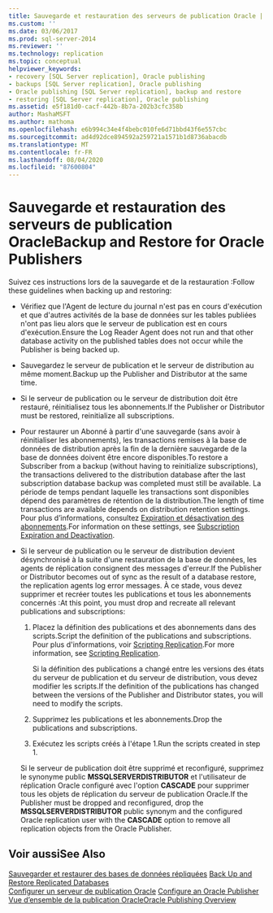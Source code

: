 ```yaml
---
title: Sauvegarde et restauration des serveurs de publication Oracle | Microsoft Docs
ms.custom: ''
ms.date: 03/06/2017
ms.prod: sql-server-2014
ms.reviewer: ''
ms.technology: replication
ms.topic: conceptual
helpviewer_keywords:
- recovery [SQL Server replication], Oracle publishing
- backups [SQL Server replication], Oracle publishing
- Oracle publishing [SQL Server replication], backup and restore
- restoring [SQL Server replication], Oracle publishing
ms.assetid: e5f181d0-cacf-442b-8b7a-202b3cfc358b
author: MashaMSFT
ms.author: mathoma
ms.openlocfilehash: e6b994c34e4f4bebc010fe6d71bbd43f6e557cbc
ms.sourcegitcommit: ad4d92dce894592a259721a1571b1d8736abacdb
ms.translationtype: MT
ms.contentlocale: fr-FR
ms.lasthandoff: 08/04/2020
ms.locfileid: "87600804"
---
```

# <a name="backup-and-restore-for-oracle-publishers"></a><span data-ttu-id="172a8-102">Sauvegarde et restauration des serveurs de publication Oracle</span><span class="sxs-lookup"><span data-stu-id="172a8-102">Backup and Restore for Oracle Publishers</span></span>
  <span data-ttu-id="172a8-103">Suivez ces instructions lors de la sauvegarde et de la restauration :</span><span class="sxs-lookup"><span data-stu-id="172a8-103">Follow these guidelines when backing up and restoring:</span></span>  
  
-   <span data-ttu-id="172a8-104">Vérifiez que l'Agent de lecture du journal n'est pas en cours d'exécution et que d'autres activités de la base de données sur les tables publiées n'ont pas lieu alors que le serveur de publication est en cours d'exécution.</span><span class="sxs-lookup"><span data-stu-id="172a8-104">Ensure the Log Reader Agent does not run and that other database activity on the published tables does not occur while the Publisher is being backed up.</span></span>  
  
-   <span data-ttu-id="172a8-105">Sauvegardez le serveur de publication et le serveur de distribution au même moment.</span><span class="sxs-lookup"><span data-stu-id="172a8-105">Backup up the Publisher and Distributor at the same time.</span></span>  
  
-   <span data-ttu-id="172a8-106">Si le serveur de publication ou le serveur de distribution doit être restauré, réinitialisez tous les abonnements.</span><span class="sxs-lookup"><span data-stu-id="172a8-106">If the Publisher or Distributor must be restored, reinitialize all subscriptions.</span></span>  
  
-   <span data-ttu-id="172a8-107">Pour restaurer un Abonné à partir d'une sauvegarde (sans avoir à réinitialiser les abonnements), les transactions remises à la base de données de distribution après la fin de la dernière sauvegarde de la base de données doivent être encore disponibles.</span><span class="sxs-lookup"><span data-stu-id="172a8-107">To restore a Subscriber from a backup (without having to reinitialize subscriptions), the transactions delivered to the distribution database after the last subscription database backup was completed must still be available.</span></span> <span data-ttu-id="172a8-108">La période de temps pendant laquelle les transactions sont disponibles dépend des paramètres de rétention de la distribution.</span><span class="sxs-lookup"><span data-stu-id="172a8-108">The length of time transactions are available depends on distribution retention settings.</span></span> <span data-ttu-id="172a8-109">Pour plus d’informations, consultez [Expiration et désactivation des abonnements](../subscription-expiration-and-deactivation.md).</span><span class="sxs-lookup"><span data-stu-id="172a8-109">For information on these settings, see [Subscription Expiration and Deactivation](../subscription-expiration-and-deactivation.md).</span></span>  
  
-   <span data-ttu-id="172a8-110">Si le serveur de publication ou le serveur de distribution devient désynchronisé à la suite d'une restauration de la base de données, les agents de réplication consignent des messages d'erreur.</span><span class="sxs-lookup"><span data-stu-id="172a8-110">If the Publisher or Distributor becomes out of sync as the result of a database restore, the replication agents log error messages.</span></span> <span data-ttu-id="172a8-111">À ce stade, vous devez supprimer et recréer toutes les publications et tous les abonnements concernés :</span><span class="sxs-lookup"><span data-stu-id="172a8-111">At this point, you must drop and recreate all relevant publications and subscriptions:</span></span>  
  
    1.  <span data-ttu-id="172a8-112">Placez la définition des publications et des abonnements dans des scripts.</span><span class="sxs-lookup"><span data-stu-id="172a8-112">Script the definition of the publications and subscriptions.</span></span> <span data-ttu-id="172a8-113">Pour plus d'informations, voir [Scripting Replication](../scripting-replication.md).</span><span class="sxs-lookup"><span data-stu-id="172a8-113">For more information, see [Scripting Replication](../scripting-replication.md).</span></span>  
  
         <span data-ttu-id="172a8-114">Si la définition des publications a changé entre les versions des états du serveur de publication et du serveur de distribution, vous devez modifier les scripts.</span><span class="sxs-lookup"><span data-stu-id="172a8-114">If the definition of the publications has changed between the versions of the Publisher and Distributor states, you will need to modify the scripts.</span></span>  
  
    2.  <span data-ttu-id="172a8-115">Supprimez les publications et les abonnements.</span><span class="sxs-lookup"><span data-stu-id="172a8-115">Drop the publications and subscriptions.</span></span>  
  
    3.  <span data-ttu-id="172a8-116">Exécutez les scripts créés à l'étape 1.</span><span class="sxs-lookup"><span data-stu-id="172a8-116">Run the scripts created in step 1.</span></span>  
  
     <span data-ttu-id="172a8-117">Si le serveur de publication doit être supprimé et reconfiguré, supprimez le synonyme public **MSSQLSERVERDISTRIBUTOR** et l'utilisateur de réplication Oracle configuré avec l'option **CASCADE** pour supprimer tous les objets de réplication du serveur de publication Oracle.</span><span class="sxs-lookup"><span data-stu-id="172a8-117">If the Publisher must be dropped and reconfigured, drop the **MSSQLSERVERDISTRIBUTOR** public synonym and the configured Oracle replication user with the **CASCADE** option to remove all replication objects from the Oracle Publisher.</span></span>  
  
## <a name="see-also"></a><span data-ttu-id="172a8-118">Voir aussi</span><span class="sxs-lookup"><span data-stu-id="172a8-118">See Also</span></span>  
 <span data-ttu-id="172a8-119">[Sauvegarder et restaurer des bases de données répliquées](../administration/back-up-and-restore-replicated-databases.md) </span><span class="sxs-lookup"><span data-stu-id="172a8-119">[Back Up and Restore Replicated Databases](../administration/back-up-and-restore-replicated-databases.md) </span></span>  
 <span data-ttu-id="172a8-120">[Configurer un serveur de publication Oracle](configure-an-oracle-publisher.md) </span><span class="sxs-lookup"><span data-stu-id="172a8-120">[Configure an Oracle Publisher](configure-an-oracle-publisher.md) </span></span>  
 [<span data-ttu-id="172a8-121">Vue d’ensemble de la publication Oracle</span><span class="sxs-lookup"><span data-stu-id="172a8-121">Oracle Publishing Overview</span></span>](oracle-publishing-overview.md)  
  
  
